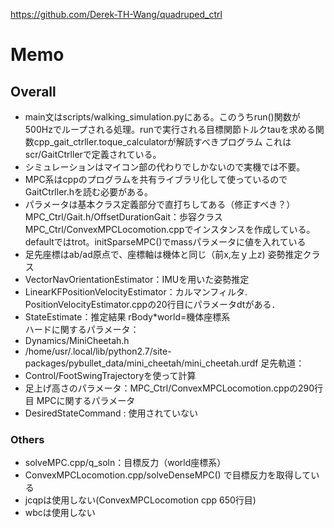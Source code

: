 https://github.com/Derek-TH-Wang/quadruped_ctrl  
# Memo
## Overall
- main文はscripts/walking_simulation.pyにある。このうちrun()関数が500Hzでループされる処理。runで実行される目標関節トルクtauを求める関数cpp_gait_ctrller.toque_calculatorが解読すべきプログラム
これはscr/GaitCtrllerで定義されている。
- シミュレーションはマイコン部の代わりでしかないので実機では不要。
- MPC系はcppのプログラムを共有ライブラリ化して使っているのでGaitCtrller.hを読む必要がある。
- パラメータは基本クラス定義部分で直打ちしてある（修正すべき？）
MPC_Ctrl/Gait.h/OffsetDurationGait：歩容クラス
MPC_Ctrl/ConvexMPCLocomotion.cppでインスタンスを作成している。defaultではtrot。initSparseMPC()でmassパラメータに値を入れている
- 足先座標はab/ad原点で、座標軸は機体と同じ（前x,左ｙ上z)
姿勢推定クラス
- VectorNavOrientationEstimator：IMUを用いた姿勢推定
- LinearKFPositionVelocityEstimator：カルマンフィルタ.  PositionVelocityEstimator.cppの20行目にパラメータdtがある．
- StateEstimate：推定結果 rBody*world=機体座標系  
ハードに関するパラメータ：
- Dynamics/MiniCheetah.h
- /home/usr/.local/lib/python2.7/site-packages/pybullet_data/mini_cheetah/mini_cheetah.urdf
足先軌道：
- Control/FootSwingTrajectoryを使って計算
- 足上げ高さのパラメータ：MPC_Ctrl/ConvexMPCLocomotion.cppの290行目
MPCに関するパラメータ
- DesiredStateCommand : 使用されていない

### Others
- solveMPC.cpp/q_soln：目標反力（world座標系）
- ConvexMPCLocomotion.cpp/solveDenseMPC() で目標反力を取得している
- jcqpは使用しない(ConvexMPCLocomotion cpp 650行目)
- wbcは使用しない 
